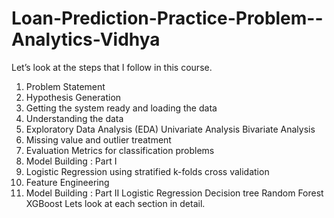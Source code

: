 # Loan-Prediction-Practice-Problem--Analytics-Vidhya
Let’s look at the steps that I follow in this course.
1. Problem Statement
2. Hypothesis Generation
3. Getting the system ready and loading the data
4. Understanding the data
5. Exploratory Data Analysis (EDA)
Univariate Analysis
Bivariate Analysis
6. Missing value and outlier treatment
7. Evaluation Metrics for classification problems
8. Model Building : Part I
9. Logistic Regression using stratified k-folds cross validation
10. Feature Engineering
11. Model Building : Part II
Logistic Regression
Decision tree
Random Forest
XGBoost
Lets look at each section in detail.
